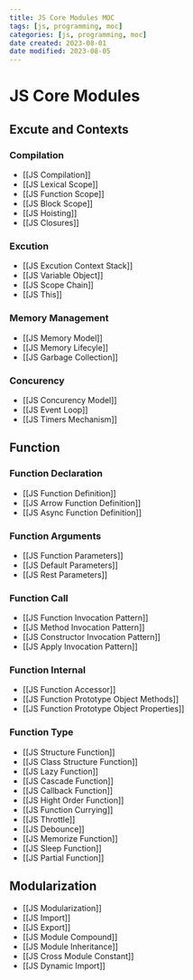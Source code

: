 ```yaml
---
title: JS Core Modules MOC
tags: [js, programming, moc]
categories: [js, programming, moc]
date created: 2023-08-01
date modified: 2023-08-05
---
```


# JS Core Modules

## Excute and Contexts

### Compilation

- [[JS Compilation]]
- [[JS Lexical Scope]]
- [[JS Function Scope]]
- [[JS Block Scope]]
- [[JS Hoisting]]
- [[JS Closures]]

### Excution

- [[JS Excution Context Stack]]
- [[JS Variable Object]]
- [[JS Scope Chain]]
- [[JS This]]

### Memory Management

- [[JS Memory Model]]
- [[JS Memory Lifecyle]]
- [[JS Garbage Collection]]

### Concurency

- [[JS Concurency Model]]  
- [[JS Event Loop]]  
- [[JS Timers Mechanism]]

## Function

### Function Declaration

- [[JS Function Definition]]
- [[JS Arrow Function Definition]]
- [[JS Async Function Definition]]

### Function Arguments

- [[JS Function Parameters]]
- [[JS Default Parameters]]
- [[JS Rest Parameters]]

### Function Call

- [[JS Function Invocation Pattern]]
- [[JS Method Invocation Pattern]]
- [[JS Constructor Invocation Pattern]]
- [[JS Apply Invocation Pattern]]

### Function Internal

- [[JS Function Accessor]]
- [[JS Function Prototype Object Methods]]
- [[JS Function Prototype Object Properties]]

### Function Type

- [[JS Structure Function]]
- [[JS Class Structure Function]]
- [[JS Lazy Function]]
- [[JS Cascade Function]]
- [[JS Callback Function]]
- [[JS Hight Order Function]]
- [[JS Function Currying]]
- [[JS Throttle]]
- [[JS Debounce]]
- [[JS Memorize Function]]
- [[JS Sleep Function]]
- [[JS Partial Function]]

## Modularization

- [[JS Modularization]]
- [[JS Import]]
- [[JS Export]]
- [[JS Module Compound]]
- [[JS Module Inheritance]]
- [[JS Cross Module Constant]]
- [[JS Dynamic Import]]
